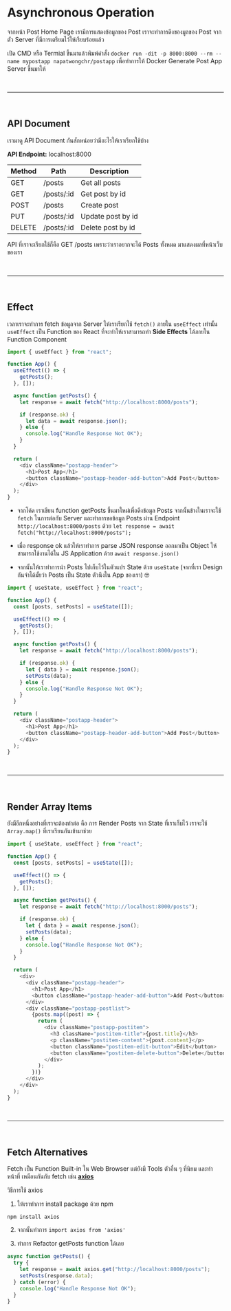 # Asynchronous Operation

จากหน้า Post Home Page เรามีการแสดงข้อมูลของ Post เราจะทำการดึงของมูลของ Post จากตัว Server ที่มีการเตรียมไว้ให้เรียบร้อยแล้ว

เปิด CMD หรือ Termial ขึ้นมาแล้วพิมพ์คำสั่ง `docker run -dit -p 8000:8000 --rm --name mypostapp napatwongchr/postapp` เพื่อทำการให้ Docker Generate Post App Server ขึ้นมาให้

<br><hr><br>

## API Document

เรามาดู API Document กันสักหน่อยว่ามีอะไรให้เราเรียกใช้บ้าง

**API Endpoint:** localhost:8000

| Method | Path       | Description       |
| ------ | ---------- | ----------------- |
| GET    | /posts     | Get all posts     |
| GET    | /posts/:id | Get post by id    |
| POST   | /posts     | Create post       |
| PUT    | /posts/:id | Update post by id |
| DELETE | /posts/:id | Delete post by id |

API ที่เราจะเรียกใช้ก็คือ GET /posts เพราะว่าเราอยากจะได้ Posts ทั้งหมด มาแสดงผลที่หน้าเว็บของเรา

<br><hr><br>

## Effect

เวลาเราจะทำการ fetch ข้อมูลจาก Server ให้เราเรียกใช้ `fetch()` ภายใน `useEffect` เท่านั้น `useEffect` เป็น Function ของ React ที่จะทำให้เราสามารถทำ **Side Effects** ได้ภายใน Function Component

```js
import { useEffect } from "react";

function App() {
  useEffect(() => {
    getPosts();
  }, []);

  async function getPosts() {
    let response = await fetch("http://localhost:8000/posts");

    if (response.ok) {
      let data = await response.json();
    } else {
      console.log("Handle Response Not OK");
    }
  }

  return (
    <div className="postapp-header">
      <h1>Post App</h1>
      <button className="postapp-header-add-button">Add Post</button>
    </div>
  );
}
```

- จากโค้ด เราเขียน function getPosts ขึ้นมาใหม่เพื่อดึงข้อมูล Posts จากนั้นข้างในเราจะใช้ `fetch` ในการต่อกับ Server และทำการขอข้อมูล Posts ผ่าน Endpoint `http://localhost:8000/posts` ด้วย `let response = await fetch("http://localhost:8000/posts");`

- เมื่อ response ok แล้วให้เราทำการ parse JSON response ออกมาเป็น Object ให้สามารถใช้งานได้ใน JS Application ด้วย `await response.json()`

- จากนั้นให้เราทำการนำ Posts ไปเก็บไว้ในตัวแปร State ด้วย `useState` (จากที่เรา Design กันจำได้มั้ยว่า Posts เป็น State ตัวนึงใน App ของเรา) 🤓

```js
import { useState, useEffect } from "react";

function App() {
  const [posts, setPosts] = useState([]);

  useEffect(() => {
    getPosts();
  }, []);

  async function getPosts() {
    let response = await fetch("http://localhost:8000/posts");

    if (response.ok) {
      let { data } = await response.json();
      setPosts(data);
    } else {
      console.log("Handle Response Not OK");
    }
  }

  return (
    <div className="postapp-header">
      <h1>Post App</h1>
      <button className="postapp-header-add-button">Add Post</button>
    </div>
  );
}
```

<br><hr><br>

## Render Array Items

ยังมีอีกหนึ่งอย่างที่เราจะต้องทำต่อ คือ การ Render Posts จาก State ที่เราเก็บไว้ เราจะใช้ `Array.map()` ที่เราเรียนกันเข้ามาช่วย

```js
import { useState, useEffect } from "react";

function App() {
  const [posts, setPosts] = useState([]);

  useEffect(() => {
    getPosts();
  }, []);

  async function getPosts() {
    let response = await fetch("http://localhost:8000/posts");

    if (response.ok) {
      let { data } = await response.json();
      setPosts(data);
    } else {
      console.log("Handle Response Not OK");
    }
  }

  return (
    <div>
      <div className="postapp-header">
        <h1>Post App</h1>
        <button className="postapp-header-add-button">Add Post</button>
      </div>
      <div className="postapp-postlist">
        {posts.map((post) => {
          return (
            <div className="postapp-postitem">
              <h3 className="postitem-title">{post.title}</h3>
              <p className="postitem-content">{post.content}</p>
              <button className="postitem-edit-button">Edit</button>
              <button className="postitem-delete-button">Delete</button>
            </div>
          );
        })}
      </div>
    </div>
  );
}
```

<br><hr><br>

## Fetch Alternatives

Fetch เป็น Function Built-in ใน Web Browser แต่ยังมี Tools ตัวอื่น ๆ ที่นิยม และทำหน้าที่ เหมือนกันกับ fetch เช่น **[axios](https://github.com/axios/axios)**

วิธีการใช้ axios

1. ให้เราทำการ install package ด้วย npm

`npm install axios`

2. จากนั้นทำการ `import axios from 'axios'`

3. ทำการ Refactor getPosts function ได้เลย

```js
async function getPosts() {
  try {
    let response = await axios.get("http://localhost:8000/posts");
    setPosts(response.data);
  } catch (error) {
    console.log("Handle Response Not OK");
  }
}
```
